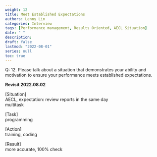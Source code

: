 ```yaml
---
weight: 12
title: Meet Established Expectations
authors: Lenny Lin
categories: Interview
tags: [Performance management, Results Oriented, AECL Situation]
date: " "
description: 
draft: false
lastmod: "2022-08-01"
series: null
toc: true
---
```



Q: 12.  Please talk about a situation that demonstrates your ability and motivation to ensure your performance meets established expectations.

**Revisit 2022.08.02** 

[Situation]  
AECL, expectation:  review reports in the same day  
multitask

[Task]  
programming

[Action]  
training, coding  

[Result]  
more accurate, 100% check
